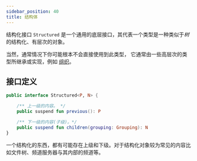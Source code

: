 ```yaml
---
sidebar_position: 40
title: 结构体
---
```


结构化接口 `Structured` 是一个通用的底层接口，其代表一个类型是一种类似于*树*的结构化、有层次的对象。

当然，通常情况下你可能根本不会直接使用到此类型， 它通常由一些高层次的类型所继承或实现，例如 [组织](Organization.md)。

## 接口定义
```kotlin
public interface Structured<P, N> {

    /** 上一级的内容。 */
    public suspend fun previous(): P

    /** 下一级的内容(子级)。*/
    public suspend fun children(grouping: Grouping): N
}
```

一个结构化的东西，都有可能存在上级和下级。对于结构化对象较为常见的内容比如文件树、频道服务器与其内部的频道等。